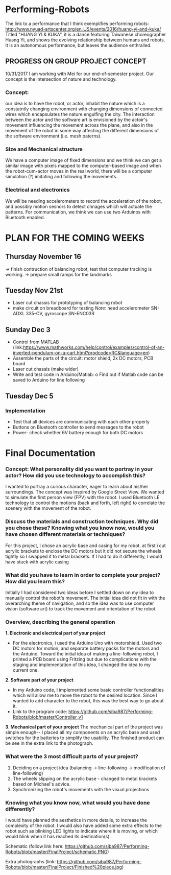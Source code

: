 # Performing-Robots

The link to a performance that I think exemplifies performing robots: http://www.nyuad-artscenter.org/en_US/events/2016/huang-yi-and-kuka/
Titled "HUANG YI & KUKA", it is a dance featuring Taiwanese choreographer Huang Yi, and shows the evolving relationship between humans and robots. It is an autonomous performance, but leaves the audience enthralled.

## PROGRESS ON GROUP PROJECT CONCEPT


10/31/2017
I am working with Mei for our end-of-semester project. Our concept is the intersection of nature and technology. 
### Concept:
our idea is to have the robot, or actor, inhabit the nature which is a constatntly changing environment with
changing dimensions of connected wires which encapsulates the nature engulfing the city. 
The interaction between the actor and the software art is envisioned by the actoir's movement influencing the movement across the plane, 
and also in the movement of the robot in some way affecting the different dimensions of the software environment (i.e. mesh paterns).

### Size and Mechanical structure
We have a computer image of fixed dimensions and we think we can get a similar image with pixels mapped to the computer-based image and when the robot-cum-actor moves in the real world, there will  be a computer simulation (?) imitating and following the movements.

### Electrical and electronics
We will be needing accelerometers to record the acceleration of the robot, and possibly motion sesnors to detect chnages which will actuate the patterns. For communication, we think we can use two Arduinos with Bluetooth enabled.

# PLAN FOR THE COMING WEEKS
## Thursday November 16 
-> finish contruction of balancing robot, test that computer tracking is working.
-> prepare small ramps for the landmarks

## Tuesday Nov 21st
* Laser cut chassis for prototyping of balancing robot
* make circuit on breadboard for testing
*Note*: need accelerometer SN-ADXL 335-CV, gyroscope SN-ENC03R

## Sunday Dec 3
* Control from MATLAB (link:https://www.mathworks.com/help/control/examples/control-of-an-inverted-pendulum-on-a-cart.html?prodcode=RC&language=en)
*	Assemble the parts of the circuit: motor shield, 2x DC motors, PCB board
*	Laser cut chassis (make wider)
*	Write and test code in Arduino/Matlab:
  o	Find out if Matlab code can be saved to Arduino for line following
 
## Tuesday Dec 5
### Implementation
*	Test that all devices are communicating with each other properly
*	Buttons on Bluetooth controller to send messages to the robot
*	Power- check whether 6V battery enough for both DC motors

# Final Documentation
### Concept: What personality did you want to portray in your actor? How did you use technology to accomplish this?
I wanted to portray a curious character, eager to learn about his/her surroundings. The concept was inspired by Google Street View. We wanted to simulate the first person view (FPV) with the robot.
I used Bluetooth LE technology to control the motions (back and forth, left right) to correlate the scenery with the movement of the robot.

### Discuss the materials and construction techniques. Why did you chose these? Knowing what you know now, would you have chosen different materials or techniques?
For this project, I chose an acrylic base and casing for my robot. at first i cut acrylic brackets to enclose the DC motors but it did not secure the wheels tightly so I swapped it to metal brackets. If I had to do it differently, I would have stuck with acrylic casing
### What did you have to learn in order to complete your project? How did you learn this?
Initially I had considered two ideas before I settled down on my idea to manually control the robot's movement. The initial idea did not fit in with the overarching theme of navigation, and so the idea was to use computer vision (software art) to track the movement and orientation of the robot. 


### Overview, describing the general operation

 **1. Electronic and electrical part of your project**
* For the electronics, i used the Arduino Uno with motorshield. Used two DC motors for motion, and separate battery packs for the motors and the Arduino. Toward the initial idea of making a line-following robot, I printed a PCB board using Fritzing but due to complications with the staging and implementation of this idea, I changed the idea to my current one.


 **2. Software part of your project**
* In my Arduino code, I implemented some basic controller functionalities which will allow me to move the robot to the desired location. Since I wanted to add character to the robot, this was the best way to go about it.
* Link to the program code: https://github.com/siba987/Performing-Robots/blob/master/Controller_v1


 **3. Mechanical part of your project**
The mechanical part of the project was simple enough-- I placed all my components on an acrylic base and used switches for the batteries to simplify the usability. The finished product can be see in the extra link to the photograph.

### What were the 3 most difficult parts of your project?
1. Deciding on a project idea (balancing -> line-following -> modification of line-following)
2. The wheels slipping on the acrylic base - changed to metal brackets based on Michael's advice.
3. Synchronizing the robot's movements with the visual projections 

### Knowing what you know now, what would you have done differently?
I would have planned the aesthetics in more details, to increase the complexity of the robot. I would also have added some extra effects to the robot such as blinking LED lights to indicate where it is moving, or which would blink when it has reached its destination(s). 

Schematic (follow link here: https://github.com/siba987/Performing-Robots/blob/master/FinalProject/schematic.PNG)

Extra photographs (link: https://github.com/siba987/Performing-Robots/blob/master/FinalProject/Finished%20piece.jpg)





